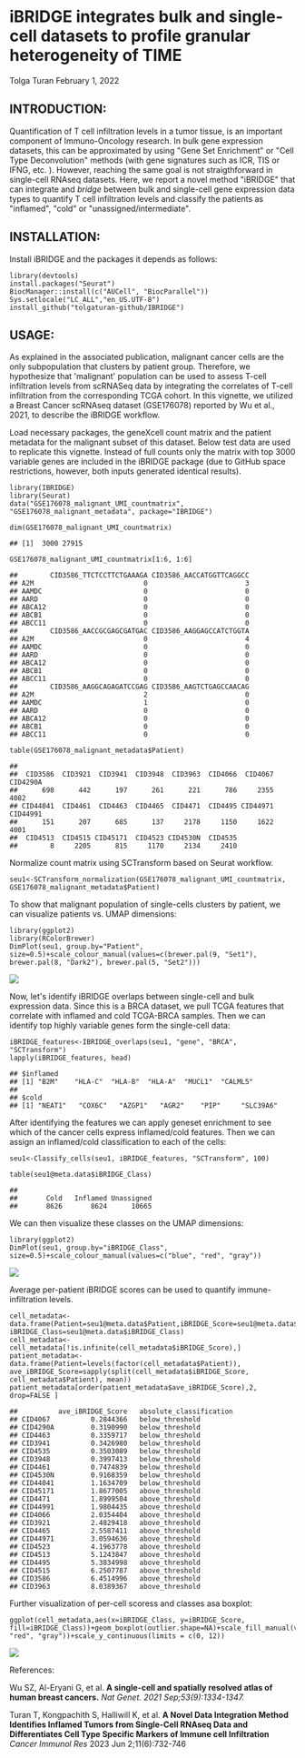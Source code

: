 iBRIDGE integrates bulk and single-cell datasets to profile granular heterogeneity of TIME
================
Tolga Turan
February 1, 2022

## INTRODUCTION:

Quantification of T cell infiltration levels in a tumor tissue, is an important component of Immuno-Oncology research. In bulk gene expression datasets, this can be approximated by using "Gene Set Enrichment" or "Cell Type Deconvolution" methods (with gene signatures such as ICR, TIS or IFNG, etc. ). However, reaching the same goal is not straigthforward in single-cell RNAseq datasets. Here, we report a novel method "iBRIDGE" that can integrate and *bridge* between bulk and single-cell gene expression data types to quantify T cell infiltration levels and classify the patients as "inflamed", "cold" or "unassigned/intermediate".

## INSTALLATION:

Install iBRIDGE and the packages it depends as follows:

``` {.r}
library(devtools)
install.packages("Seurat")
BiocManager::install(c("AUCell", "BiocParallel"))
Sys.setlocale("LC_ALL","en_US.UTF-8")
install_github("tolgaturan-github/IBRIDGE")
```

## USAGE:

As explained in the associated publication, malignant cancer cells are the only subpopulation that clusters by patient group. Therefore, we hypothesize that 'malignant' population can be used to assess T-cell infiltration levels from scRNASeq data by integrating the correlates of T-cell infiltration from the corresponding TCGA cohort. In this vignette, we utilized a Breast Cancer scRNAseq dataset (GSE176078) reported by Wu et al., 2021, to describe the iBRIDGE workflow.

Load necessary packages, the geneXcell count matrix and the patient metadata for the malignant subset of this dataset. Below test data are used to replicate this vignette. Instead of full counts only the matrix with top 3000 variable genes are included in the iBRIDGE package (due to GitHub space restrictions, however, both inputs generated identical results).

``` {.r}
library(IBRIDGE)
library(Seurat)
data("GSE176078_malignant_UMI_countmatrix", "GSE176078_malignant_metadata", package="IBRIDGE")

dim(GSE176078_malignant_UMI_countmatrix)
```

    ## [1]  3000 27915

``` {.r}
GSE176078_malignant_UMI_countmatrix[1:6, 1:6]
```

    ##        CID3586_TTCTCCTTCTGAAAGA CID3586_AACCATGGTTCAGGCC
    ## A2M                           0                        3
    ## AAMDC                         0                        0
    ## AARD                          0                        0
    ## ABCA12                        0                        0
    ## ABCB1                         0                        0
    ## ABCC11                        0                        0
    ##        CID3586_AACCGCGAGCGATGAC CID3586_AAGGAGCCATCTGGTA
    ## A2M                           0                        4
    ## AAMDC                         0                        0
    ## AARD                          0                        0
    ## ABCA12                        0                        0
    ## ABCB1                         0                        0
    ## ABCC11                        0                        0
    ##        CID3586_AAGGCAGAGATCCGAG CID3586_AAGTCTGAGCCAACAG
    ## A2M                           2                        0
    ## AAMDC                         1                        0
    ## AARD                          0                        0
    ## ABCA12                        0                        0
    ## ABCB1                         0                        0
    ## ABCC11                        0                        0

``` {.r}
table(GSE176078_malignant_metadata$Patient)
```

    ## 
    ##  CID3586  CID3921  CID3941  CID3948  CID3963  CID4066  CID4067 CID4290A 
    ##      698      442      197      261      221      786     2355     4082 
    ## CID44041  CID4461  CID4463  CID4465  CID4471  CID4495 CID44971 CID44991 
    ##      151      207      685      137     2178     1150     1622     4001 
    ##  CID4513  CID4515 CID45171  CID4523 CID4530N  CID4535 
    ##        8     2205      815     1170     2134     2410

Normalize count matrix using SCTransform based on Seurat workflow.

``` {.r}
seu1<-SCTransform_normalization(GSE176078_malignant_UMI_countmatrix, GSE176078_malignant_metadata$Patient)
```

To show that malignant population of single-cells clusters by patient, we can visualize patients vs. UMAP dimensions:

``` {.r}
library(ggplot2)
library(RColorBrewer)
DimPlot(seu1, group.by="Patient", size=0.5)+scale_colour_manual(values=c(brewer.pal(9, "Set1"), brewer.pal(8, "Dark2"), brewer.pal(5, "Set2")))
```

![](README_files/figure-markdown_github/Visualize_clusters-1.png)

Now, let's identify iBRIDGE overlaps between single-cell and bulk expression data. Since this is a BRCA dataset, we pull TCGA features that correlate with inflamed and cold TCGA-BRCA samples. Then we can identify top highly variable genes form the single-cell data:

``` {.r}
iBRIDGE_features<-IBRIDGE_overlaps(seu1, "gene", "BRCA", "SCTransform")
lapply(iBRIDGE_features, head)
```

    ## $inflamed
    ## [1] "B2M"    "HLA-C"  "HLA-B"  "HLA-A"  "MUCL1"  "CALML5"
    ## 
    ## $cold
    ## [1] "NEAT1"   "COX6C"   "AZGP1"   "AGR2"    "PIP"     "SLC39A6"

After identifying the features we can apply geneset enrichment to see which of the cancer cells express inflamed/cold features. Then we can assign an inflamed/cold classification to each of the cells:

``` {.r}
seu1<-Classify_cells(seu1, iBRIDGE_features, "SCTransform", 100)
```

``` {.r}
table(seu1@meta.data$iBRIDGE_Class)
```

    ## 
    ##       Cold   Inflamed Unassigned 
    ##       8626       8624      10665

We can then visualize these classes on the UMAP dimensions:

``` {.r}
library(ggplot2)
DimPlot(seu1, group.by="iBRIDGE_Class", size=0.5)+scale_colour_manual(values=c("blue", "red", "gray"))
```

![](README_files/figure-markdown_github/Visualize_classes-1.png)

Average per-patient iBRIDGE scores can be used to quantify immune-infiltration levels.

``` {.r}
cell_metadata<-data.frame(Patient=seu1@meta.data$Patient,iBRIDGE_Score=seu1@meta.data$iBRIDGE_Score, iBRIDGE_Class=seu1@meta.data$iBRIDGE_Class)
cell_metadata<-cell_metadata[!is.infinite(cell_metadata$iBRIDGE_Score),]
patient_metadata<-data.frame(Patient=levels(factor(cell_metadata$Patient)), ave_iBRIDGE_Score=sapply(split(cell_metadata$iBRIDGE_Score, cell_metadata$Patient), mean))
patient_metadata[order(patient_metadata$ave_iBRIDGE_Score),2, drop=FALSE ]
```

    ##          ave_iBRIDGE_Score   absolute_classification
    ## CID4067          0.2844366   below_threshold
    ## CID4290A         0.3190990   below_threshold
    ## CID4463          0.3359717   below_threshold
    ## CID3941          0.3426980   below_threshold
    ## CID4535          0.3503089   below_threshold
    ## CID3948          0.3997413   below_threshold
    ## CID4461          0.7474839   below_threshold
    ## CID4530N         0.9168359   below_threshold
    ## CID44041         1.1634709   below_threshold
    ## CID45171         1.8677005   above_threshold
    ## CID4471          1.8999504   above_threshold
    ## CID44991         1.9804435   above_threshold
    ## CID4066          2.0354404   above_threshold
    ## CID3921          2.4829418   above_threshold
    ## CID4465          2.5587411   above_threshold
    ## CID44971         3.0594636   above_threshold
    ## CID4523          4.1963778   above_threshold
    ## CID4513          5.1243847   above_threshold
    ## CID4495          5.3834998   above_threshold
    ## CID4515          6.2507787   above_threshold
    ## CID3586          6.4514996   above_threshold
    ## CID3963          8.0389367   above_threshold

Further visualization of per-cell scoress and classes asa boxplot:

``` {.r}
ggplot(cell_metadata,aes(x=iBRIDGE_Class, y=iBRIDGE_Score, fill=iBRIDGE_Class))+geom_boxplot(outlier.shape=NA)+scale_fill_manual(values=c("blue", "red", "gray"))+scale_y_continuous(limits = c(0, 12))
```

![](README_files/figure-markdown_github/Visualize_iBRIDGE_scores-1.png)

References:

Wu SZ, Al-Eryani G, et al. **A single-cell and spatially resolved atlas of human breast cancers.** *Nat Genet. 2021 Sep;53(9):1334-1347.*

Turan T, Kongpachith S, Halliwill K, et al. **A Novel Data Integration Method Identifies Inflamed Tumors from Single-Cell RNAseq Data and Differentiates Cell Type Specific Markers of Immune cell Infiltration** *Cancer Immunol Res* 2023 Jun 2;11(6):732-746

